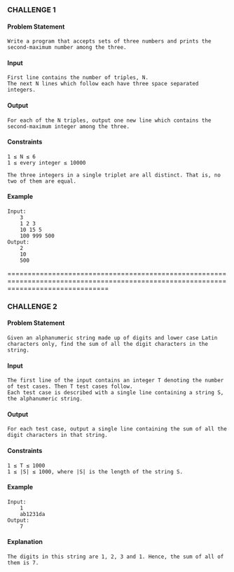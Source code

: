 
### CHALLENGE 1

#### Problem Statement
	Write a program that accepts sets of three numbers and prints the second-maximum number among the three.

#### Input		
	First line contains the number of triples, N.
	The next N lines which follow each have three space separated integers.

#### Output
	For each of the N triples, output one new line which contains the second-maximum integer among the three.

#### Constraints
	1 ≤ N ≤ 6
	1 ≤ every integer ≤ 10000
	
	The three integers in a single triplet are all distinct. That is, no two of them are equal.

#### Example
	Input:
		3
		1 2 3
		10 15 5
		100 999 500
	Output:
		2
		10
		500
		
=====================================================================================================================================

### CHALLENGE 2

#### Problem Statement
	Given an alphanumeric string made up of digits and lower case Latin characters only, find the sum of all the digit characters in the string.

#### Input
	The first line of the input contains an integer T denoting the number of test cases. Then T test cases follow.
	Each test case is described with a single line containing a string S, the alphanumeric string.

#### Output
	For each test case, output a single line containing the sum of all the digit characters in that string.

#### Constraints
	1 ≤ T ≤ 1000
	1 ≤ |S| ≤ 1000, where |S| is the length of the string S.

#### Example
	Input:
		1
		ab1231da
	Output:
		7

#### Explanation
	The digits in this string are 1, 2, 3 and 1. Hence, the sum of all of them is 7.
